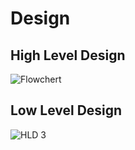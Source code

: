 # Design

## High Level Design 
![Flowchert](https://user-images.githubusercontent.com/78869826/111916926-3f39ff80-8aa3-11eb-8972-ad111d440f1c.JPG)



## Low Level Design 

![HLD 3](https://user-images.githubusercontent.com/78869826/111828353-2dc0ee00-8911-11eb-8ddb-393cbf9830ea.JPG)
